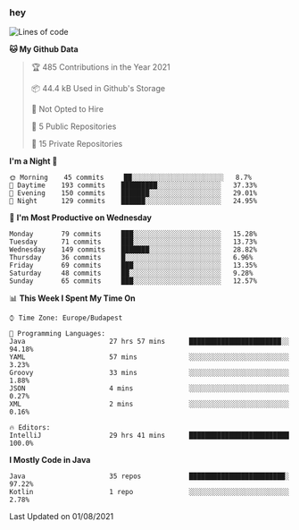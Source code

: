 ### hey

<!--START_SECTION:waka-->
![Lines of code](https://img.shields.io/badge/From%20Hello%20World%20I%27ve%20Written-70409%20lines%20of%20code-blue)

**🐱 My Github Data** 

> 🏆 485 Contributions in the Year 2021
 > 
> 📦 44.4 kB Used in Github's Storage 
 > 
> 🚫 Not Opted to Hire
 > 
> 📜 5 Public Repositories 
 > 
> 🔑 15 Private Repositories  
 > 
**I'm a Night 🦉** 

```text
🌞 Morning    45 commits     ██░░░░░░░░░░░░░░░░░░░░░░░   8.7% 
🌆 Daytime    193 commits    █████████░░░░░░░░░░░░░░░░   37.33% 
🌃 Evening    150 commits    ███████░░░░░░░░░░░░░░░░░░   29.01% 
🌙 Night      129 commits    ██████░░░░░░░░░░░░░░░░░░░   24.95%

```
📅 **I'm Most Productive on Wednesday** 

```text
Monday       79 commits     ███░░░░░░░░░░░░░░░░░░░░░░   15.28% 
Tuesday      71 commits     ███░░░░░░░░░░░░░░░░░░░░░░   13.73% 
Wednesday    149 commits    ███████░░░░░░░░░░░░░░░░░░   28.82% 
Thursday     36 commits     █░░░░░░░░░░░░░░░░░░░░░░░░   6.96% 
Friday       69 commits     ███░░░░░░░░░░░░░░░░░░░░░░   13.35% 
Saturday     48 commits     ██░░░░░░░░░░░░░░░░░░░░░░░   9.28% 
Sunday       65 commits     ███░░░░░░░░░░░░░░░░░░░░░░   12.57%

```


📊 **This Week I Spent My Time On** 

```text
⌚︎ Time Zone: Europe/Budapest

💬 Programming Languages: 
Java                     27 hrs 57 mins      ███████████████████████░░   94.18% 
YAML                     57 mins             ░░░░░░░░░░░░░░░░░░░░░░░░░   3.23% 
Groovy                   33 mins             ░░░░░░░░░░░░░░░░░░░░░░░░░   1.88% 
JSON                     4 mins              ░░░░░░░░░░░░░░░░░░░░░░░░░   0.27% 
XML                      2 mins              ░░░░░░░░░░░░░░░░░░░░░░░░░   0.16%

🔥 Editors: 
IntelliJ                 29 hrs 41 mins      █████████████████████████   100.0%

```

**I Mostly Code in Java** 

```text
Java                     35 repos            ████████████████████████░   97.22% 
Kotlin                   1 repo              ░░░░░░░░░░░░░░░░░░░░░░░░░   2.78%

```



 Last Updated on 01/08/2021
<!--END_SECTION:waka-->
